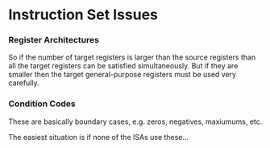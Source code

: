 # Instruction Set Issues

### Register Architectures 
So if the number of target registers is larger than the source registers than all the target registers can be satisfied simultaneously. But if they are smaller then the target general-purpose registers must be used very carefully. 

### Condition Codes 

These are basically boundary cases, e.g. zeros, negatives, maxiumums, etc. 

The easiest situation is if none of the ISAs use these... 


